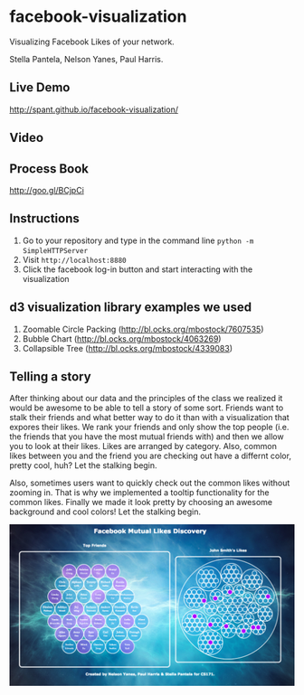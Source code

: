 facebook-visualization
======================
Visualizing Facebook Likes of your network.

Stella Pantela, Nelson Yanes, Paul Harris.

## Live Demo
http://spant.github.io/facebook-visualization/

## Video

## Process Book
http://goo.gl/BCjpCi

## Instructions 
1. Go to your repository and type in the command line `python -m SimpleHTTPServer`
2. Visit `http://localhost:8880`
3. Click the facebook log-in button and start interacting with the visualization

## d3 visualization library examples we used

1. Zoomable Circle Packing (http://bl.ocks.org/mbostock/7607535)
2. Bubble Chart (http://bl.ocks.org/mbostock/4063269)
3. Collapsible Tree (http://bl.ocks.org/mbostock/4339083)

## Telling a story

After thinking about our data and the principles of the class we realized it would be awesome to be able to tell a story of some sort. Friends want to stalk their friends and what better way to do it than with a visualization that expores their likes. We rank your friends and only show the top people (i.e. the friends that you have the most mutual friends with) and then we allow you to look at their likes. Likes are arranged by category. Also, common likes between you and the friend you are checking out have a differnt color, pretty cool, huh? Let the stalking begin.

Also, sometimes users want to quickly check out the common likes without zooming in. That is why we implemented a tooltip functionality for the common likes. Finally we made it look pretty by choosing an awesome background and cool colors! Let the stalking begin.

<img src="img/final.png" style="display: block; margin-left:auto; margin-right:auto;"/>











